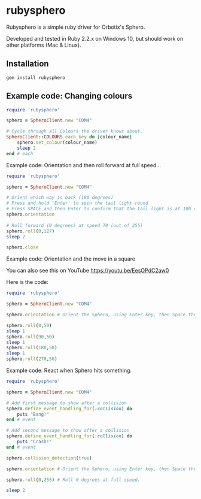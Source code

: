 # rubysphero

Rubysphero is a simple ruby driver for Orbotix's Sphero.

Developed and tested in Ruby 2.2.x on Windows 10, but should work on other platforms (Mac & Linux).

## Installation
```gem install rubysphero```

## Example code: Changing colours 
```Ruby 
require 'rubysphero'

sphero = SpheroClient.new "COM4"  

# Cycle through all Colours the driver knows about.
SpheroClient::COLOURS.each_key do |colour_name|
	sphero.set_colour(colour_name)
	sleep 2
end # each	
```

Example code: Orientation and then roll forward at full speed...
```Ruby
require 'rubysphero'

sphero = SpheroClient.new "COM4"  

# Orient which way is back (180 degrees)
# Press and hold 'Enter' to spin the tail light round
# Press SPACE and then Enter to confirm that the tail light is at 180 degrees
sphero.orientation
	
# Roll forward (0 degrees) at speed 70 (out of 255)
sphero.roll(0,127)
sleep 2 

sphero.close
```

Example code: Orientation and the move in a square

You can also see this on YouTube https://youtu.be/EesOPdC2aw0

Here is the code:
```Ruby
require 'rubysphero'

sphero = SpheroClient.new "COM4"  

sphero.orientation # Orient the Sphero, using Enter key, then Space then Enter.

sphero.roll(0,50)
sleep 1
sphero.roll(90,50)
sleep 1
sphero.roll(180,50)
sleep 1
sphero.roll(270,50)

```

Example code: React when Sphero hits something.
```Ruby
require 'rubysphero'

sphero = SpheroClient.new "COM4"  

# Add first message to show after a collision
sphero.define_event_handling_for(:collision) do
	puts "Bang!"
end # event

# Add second message to show after a collision
sphero.define_event_handling_for(:collision) do
	puts "Crash!"
end # event

sphero.collision_detection(true)

sphero.orientation # Orient the Sphero, using Enter key, then Space then Enter.

sphero.roll(0,255) # Roll 0 degrees at full speed.

sleep 2

```



